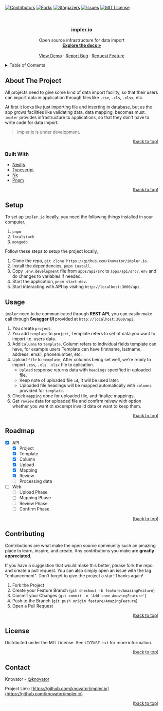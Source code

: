 <a name="readme-top"></a>

[![Contributors][contributors-shield]][contributors-url]
[![Forks][forks-shield]][forks-url]
[![Stargazers][stars-shield]][stars-url]
[![Issues][issues-shield]][issues-url]
[![MIT License][license-shield]][license-url]


<!-- PROJECT LOGO -->
<br />
<div align="center">

<h3 align="center">impler.io</h3>

  <p align="center">
    Open source infrastructure for data import
    <br />
    <a href="https://github.com/knovator/impler.io"><strong>Explore the docs »</strong></a>
    <br />
    <br />
    <a href="https://github.com/knovator/impler.io">View Demo</a>
    ·
    <a href="https://github.com/knovator/impler.io/issues">Report Bug</a>
    ·
    <a href="https://github.com/knovator/impler.io/issues">Request Feature</a>
  </p>
</div>



<!-- TABLE OF CONTENTS -->
<details>
  <summary>Table of Contents</summary>
  <ol>
    <li>
      <a href="#about-the-project">About The Project</a>
      <ul>
        <li><a href="#built-with">Built With</a></li>
      </ul>
    </li>
    <li><a href="#setup">Setup</a></li>
    <li><a href="#usage">Usage</a></li>
    <li><a href="#roadmap">Roadmap</a></li>
    <li><a href="#contributing">Contributing</a></li>
    <li><a href="#license">License</a></li>
    <li><a href="#contact">Contact</a></li>
  </ol>
</details>



<!-- ABOUT THE PROJECT -->
## About The Project

All projects need to give some kind of data import facility, so that their users can import data in application through files like `.csv`, `.xls`, `.xlsx`, etc.

At first it looks like just importing file and inserting in database, but as the app grows facilities like validating data, data mapping, becomes must. `impler` provides infrastructure to applications, so that they don't have to write code for data import.

> impler.io is under development.

<p align="right">(<a href="#readme-top">back to top</a>)</p>

### Built With

* [Nestjs](https://nestjs.com/)
* [Typescript](https://www.typescriptlang.org/)
* [Nx](https://nx.dev/)
* [Pnpm](https://pnpm.io/)

<p align="right">(<a href="#readme-top">back to top</a>)</p>

## Setup
To set up `impler.io` locally, you need the following things installed in your computer.
1. `pnpm`
2. `localstack`
3. `mongodb`

Follow these steps to setup the project locally,
1. Clone the repo, `git clone https://github.com/knovator/impler.io`.
2. Install the dependencies, `pnpm install`.
3. Copy `.env.development` file from `apps/api/src` to `apps/api/src/.env` and do changes to variables if needed.
4. Start the application, `pnpm start:dev`.
5. Start interacting with API by visiting `http://localhost:3000/api`.

<!-- USAGE EXAMPLES -->
## Usage

`impler` need to be communicated through **REST API**, you can easily make call through **Swagger UI** provided at `http://localhost:3000/api`, 
1. You create `project`.
2. You add `template` to `project`, Template refers to set of data you want to import i.e. users data.
3. Add `columns` to `template`, Column refers to individual fields template can have, for example users Template can have firstname, lastname, address, email, phonenumber, etc.
4. Upload `file` to `template`, After columns being set well, we're ready to import `.csv`, `.xls`, `.xlsx` file to aplication.
    * `Upload` response returns data with `headings` specified in uploaded file.
    * Keep note of uploaded file `id`, it will be used later.
    * Uploaded file headings will be mapped automatically with `columns` provided for `template`.
5. Check `mapping` done for uploaded file, and finalize mappings.
6. Get `review` data for uploaded file and confirm reivew with option whether you want ot excempt invalid data or want to keep them.

<p align="right">(<a href="#readme-top">back to top</a>)</p>

<!-- ROADMAP -->
## Roadmap

- [x] API
  - [x] Project
  - [x] Template
  - [x] Column
  - [x] Upload
  - [x] Mapping
  - [x] Review
  - [ ] Processing data
- [ ] Web
  - [ ] Upload Phase
  - [ ] Mapping Phase
  - [ ] Review Phase
  - [ ] Confirm Phase

<p align="right">(<a href="#readme-top">back to top</a>)</p>


<!-- CONTRIBUTING -->
## Contributing

Contributions are what make the open source community such an amazing place to learn, inspire, and create. Any contributions you make are **greatly appreciated**.

If you have a suggestion that would make this better, please fork the repo and create a pull request. You can also simply open an issue with the tag "enhancement".
Don't forget to give the project a star! Thanks again!

1. Fork the Project
2. Create your Feature Branch (`git checkout -b feature/AmazingFeature`)
3. Commit your Changes (`git commit -m 'Add some AmazingFeature'`)
4. Push to the Branch (`git push origin feature/AmazingFeature`)
5. Open a Pull Request

<p align="right">(<a href="#readme-top">back to top</a>)</p>



<!-- LICENSE -->
## License

Distributed under the MIT License. See `LICENSE.txt` for more information.

<p align="right">(<a href="#readme-top">back to top</a>)</p>



<!-- CONTACT -->
## Contact

Knovator - [@knovator](https://twitter.com/knovator)

Project Link: [https://github.com/knovator/impler.io](https://github.com/knovator/impler.io)

<p align="right">(<a href="#readme-top">back to top</a>)</p>


<!-- MARKDOWN LINKS & IMAGES -->
<!-- https://www.markdownguide.org/basic-syntax/#reference-style-links -->
[contributors-shield]: https://img.shields.io/github/contributors/knovator/impler.io.svg?style=for-the-badge
[contributors-url]: https://github.com/knovator/impler.io/graphs/contributors
[forks-shield]: https://img.shields.io/github/forks/knovator/impler.io.svg?style=for-the-badge
[forks-url]: https://github.com/knovator/impler.io/network/members
[stars-shield]: https://img.shields.io/github/stars/knovator/impler.io.svg?style=for-the-badge
[stars-url]: https://github.com/knovator/impler.io/stargazers
[issues-shield]: https://img.shields.io/github/issues/knovator/impler.io.svg?style=for-the-badge
[issues-url]: https://github.com/knovator/impler.io/issues
[license-shield]: https://img.shields.io/github/license/knovator/impler.io.svg?style=for-the-badge
[license-url]: https://github.com/knovator/impler.io/blob/master/LICENSE.txt
